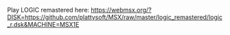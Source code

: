Play LOGIC remastered here: https://webmsx.org/?DISK=https://github.com/plattysoft/MSX/raw/master/logic_remastered/logic_r.dsk&MACHINE=MSX1E
